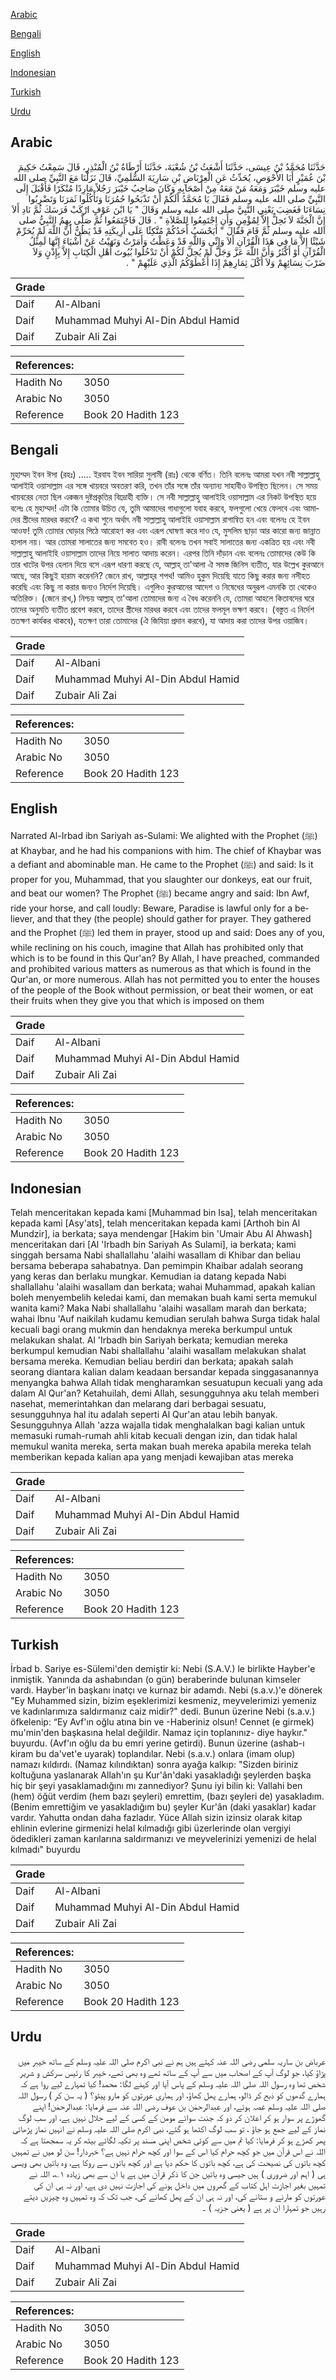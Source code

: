 [Arabic](#arabic)

[Bengali](#bengali)

[English](#english)

[Indonesian](#indonesian)

[Turkish](#turkish)

[Urdu](#urdu)

## Arabic


<div dir="rtl" lang="ar" style={{fontSize:'larger',backgroundColor:'#f8f9fa',padding:20}}>
حَدَّثَنَا مُحَمَّدُ بْنُ عِيسَى، حَدَّثَنَا أَشْعَثُ بْنُ شُعْبَةَ، حَدَّثَنَا أَرْطَاةُ بْنُ الْمُنْذِرِ، قَالَ سَمِعْتُ حَكِيمَ بْنَ عُمَيْرٍ أَبَا الأَحْوَصِ، يُحَدِّثُ عَنِ الْعِرْبَاضِ بْنِ سَارِيَةَ السُّلَمِيِّ، قَالَ نَزَلْنَا مَعَ النَّبِيِّ صلى الله عليه وسلم خَيْبَرَ وَمَعَهُ مَنْ مَعَهُ مِنْ أَصْحَابِهِ وَكَانَ صَاحِبُ خَيْبَرَ رَجُلاً مَارِدًا مُنْكَرًا فَأَقْبَلَ إِلَى النَّبِيِّ صلى الله عليه وسلم فَقَالَ يَا مُحَمَّدُ أَلَكُمْ أَنْ تَذْبَحُوا حُمُرَنَا وَتَأْكُلُوا ثَمَرَنَا وَتَضْرِبُوا نِسَاءَنَا فَغَضِبَ يَعْنِي النَّبِيَّ صلى الله عليه وسلم وَقَالَ ‏"‏ يَا ابْنَ عَوْفٍ ارْكَبْ فَرَسَكَ ثُمَّ نَادِ أَلاَ إِنَّ الْجَنَّةَ لاَ تَحِلُّ إِلاَّ لِمُؤْمِنٍ وَأَنِ اجْتَمِعُوا لِلصَّلاَةِ ‏"‏ ‏.‏ قَالَ فَاجْتَمَعُوا ثُمَّ صَلَّى بِهِمُ النَّبِيُّ صلى الله عليه وسلم ثُمَّ قَامَ فَقَالَ ‏"‏ أَيَحْسَبُ أَحَدُكُمْ مُتَّكِئًا عَلَى أَرِيكَتِهِ قَدْ يَظُنُّ أَنَّ اللَّهَ لَمْ يُحَرِّمْ شَيْئًا إِلاَّ مَا فِي هَذَا الْقُرْآنِ أَلاَ وَإِنِّي وَاللَّهِ قَدْ وَعَظْتُ وَأَمَرْتُ وَنَهَيْتُ عَنْ أَشْيَاءَ إِنَّهَا لَمِثْلُ الْقُرْآنِ أَوْ أَكْثَرُ وَأَنَّ اللَّهَ عَزَّ وَجَلَّ لَمْ يُحِلَّ لَكُمْ أَنْ تَدْخُلُوا بُيُوتَ أَهْلِ الْكِتَابِ إِلاَّ بِإِذْنٍ وَلاَ ضَرْبَ نِسَائِهِمْ وَلاَ أَكْلَ ثِمَارِهِمْ إِذَا أَعْطَوْكُمُ الَّذِي عَلَيْهِمْ ‏"‏ ‏.‏
</div>
<div style={{backgroundColor:'#f8f9fa',padding:20, marginBottom: 10}}><table> <thead> <tr> <th>Grade</th> <th></th> </tr> </thead> <tbody> <tr><td>Daif</td><td>Al-Albani</td></tr><tr><td>Daif</td><td>Muhammad Muhyi Al-Din Abdul Hamid</td></tr><tr><td>Daif</td><td>Zubair Ali Zai</td></tr></tbody></table><table> <thead> <tr> <th>References:</th> <th></th> </tr> </thead> <tbody><tr><td>Hadith No</td><td>3050</td></tr><tr><td>Arabic No</td><td>3050</td></tr><tr><td>Reference</td><td>Book 20 Hadith 123</td></tr></tbody></table></div>

## Bengali


<div dir="ltr" lang="bn" style={{fontSize:'larger',backgroundColor:'#f8f9fa',padding:20}}>
মুহাম্মদ ইবন ঈসা (রহঃ) ..... ইরবায ইবন সারিয়া সুলামী (রাঃ) থেকে বর্ণিত। তিনি বলেনঃ আমরা যখন নবী সাল্লাল্লাহু আলাইহি ওয়াসাল্লাম এর সঙ্গে খায়বরে অবতরণ করি, তখন তাঁর সঙ্গে তাঁর অন্যান্য সাহাবীও উপস্থিত ছিলেন। সে সময় খায়বরের নেতা ছিল একজন দুষ্টপ্রকৃতির বিদ্রোহী ব্যক্তি। সে নবী সাল্লাল্লাহু আলাইহি ওয়াসাল্লাম এর নিকট উপস্থিত হয়ে বলেঃ হে মুহাম্মদ! এটা কি তোমার উচিত যে, তুমি আমাদের গাধাগুলো যবাহ করবে, ফলগুলো খেয়ে ফেলবে এবং আমাদের স্ত্রীদের মারধর করবে? এ কথা শুনে অর্থাৎ নবী সাল্লাল্লাহু আলাইহি ওয়াসাল্লাম রাগান্বিত হন এবং বলেনঃ হে ইবন আওফ! তুমি তোমার ঘোড়ার পিঠে আরোহণ কর এবং এরূপ ঘোষণা করে দাও যে, মুসলিম ছাড়া আর কারো জন্য জান্নাত হালাল নয়। আর তোমরা সালাতের জন্য সমবেত হও। রাবী বলেনঃ তখন সবাই সালাতের জন্য একত্রিত হয় এবং নবী সাল্লাল্লাহু আলাইহি ওয়াসাল্লাম তাদের নিয়ে সালাত আদায় করেন। এরপর তিনি দাঁড়ান এবং বলেনঃ তোমাদের কেউ কি তার খাটের উপর হেলান দিয়ে বসে এরূপ ধারণা করছে যে, আল্লাহ্‌ তা'আলা ঐ সমস্ত জিনিস ব্যতীত, যার উল্লেখ কুরআনে আছে, আর কিছুই হারাম করেননি? জেনে রাখ, আল্লাহ্‌র শপথ! আমিও হুকুম দিয়েছি যাতে কিছু করার জন্য নসীহত করেছি এবং কিছু না করার জন্যও নির্দেশ দিয়েছি। এগুলিও কুরআনের আদেশ ও নিষেধের অনুরূপ এমনকি তা থেকেও অতিরিক্ত। (জেনে রাখ,) নিশ্চয় আল্লাহ্‌ তা'আলা তোমাদের জন্য এ বৈধ করেননি যে, তোমরা আহলে কিতাবদের ঘরে তাদের অনুমতি ব্যতীত প্রবেশ করবে, তাদের স্ত্রীদের মারধর করবে এবং তাদের ফলমূল ভক্ষণ করবে। (বস্তুত এ নির্দেশ ততক্ষণ কার্যকর থাকবে), যতক্ষণ তারা তোমাদের (ঐ জিযিয়া প্রদান করবে), যা আদায় করা তাদের উপর ওয়াজিব।
</div>
<div style={{backgroundColor:'#f8f9fa',padding:20, marginBottom: 10}}><table> <thead> <tr> <th>Grade</th> <th></th> </tr> </thead> <tbody> <tr><td>Daif</td><td>Al-Albani</td></tr><tr><td>Daif</td><td>Muhammad Muhyi Al-Din Abdul Hamid</td></tr><tr><td>Daif</td><td>Zubair Ali Zai</td></tr></tbody></table><table> <thead> <tr> <th>References:</th> <th></th> </tr> </thead> <tbody><tr><td>Hadith No</td><td>3050</td></tr><tr><td>Arabic No</td><td>3050</td></tr><tr><td>Reference</td><td>Book 20 Hadith 123</td></tr></tbody></table></div>

## English


<div dir="ltr" lang="en" style={{fontSize:'larger',backgroundColor:'#f8f9fa',padding:20}}>
Narrated Al-Irbad ibn Sariyah as-Sulami: We alighted with the Prophet (ﷺ) at Khaybar, and he had his companions with him. The chief of Khaybar was a defiant and abominable man. He came to the Prophet (ﷺ) and said: Is it proper for you, Muhammad, that you slaughter our donkeys, eat our fruit, and beat our women? The Prophet (ﷺ) became angry and said: Ibn Awf, ride your horse, and call loudly: Beware, Paradise is lawful only for a believer, and that they (the people) should gather for prayer. They gathered and the Prophet (ﷺ) led them in prayer, stood up and said: Does any of you, while reclining on his couch, imagine that Allah has prohibited only that which is to be found in this Qur'an? By Allah, I have preached, commanded and prohibited various matters as numerous as that which is found in the Qur'an, or more numerous. Allah has not permitted you to enter the houses of the people of the Book without permission, or beat their women, or eat their fruits when they give you that which is imposed on them
</div>
<div style={{backgroundColor:'#f8f9fa',padding:20, marginBottom: 10}}><table> <thead> <tr> <th>Grade</th> <th></th> </tr> </thead> <tbody> <tr><td>Daif</td><td>Al-Albani</td></tr><tr><td>Daif</td><td>Muhammad Muhyi Al-Din Abdul Hamid</td></tr><tr><td>Daif</td><td>Zubair Ali Zai</td></tr></tbody></table><table> <thead> <tr> <th>References:</th> <th></th> </tr> </thead> <tbody><tr><td>Hadith No</td><td>3050</td></tr><tr><td>Arabic No</td><td>3050</td></tr><tr><td>Reference</td><td>Book 20 Hadith 123</td></tr></tbody></table></div>

## Indonesian


<div dir="ltr" lang="id" style={{fontSize:'larger',backgroundColor:'#f8f9fa',padding:20}}>
Telah menceritakan kepada kami [Muhammad bin Isa], telah menceritakan kepada kami [Asy'ats], telah menceritakan kepada kami [Arthoh bin Al Mundzir], ia berkata; saya mendengar [Hakim bin 'Umair Abu Al Ahwash] menceritakan dari [Al 'Irbadh bin Sariyah As Sulami], ia berkata; kami singgah bersama Nabi shallallahu 'alaihi wasallam di Khibar dan beliau bersama beberapa sahabatnya. Dan pemimpin Khaibar adalah seorang yang keras dan berlaku mungkar. Kemudian ia datang kepada Nabi shallallahu 'alaihi wasallam dan berkata; wahai Muhammad, apakah kalian boleh menyembelih keledai kami, dan memakan buah kami serta memukul wanita kami? Maka Nabi shallallahu 'alaihi wasallam marah dan berkata; wahai Ibnu 'Auf naikilah kudamu kemudian serulah bahwa Surga tidak halal kecuali bagi orang mukmin dan hendaknya mereka berkumpul untuk melakukan shalat. Al 'Irbadh bin Sariyah berkata; kemudian mereka berkumpul kemudian Nabi shallallahu 'alaihi wasallam melakukan shalat bersama mereka. Kemudian beliau berdiri dan berkata; apakah salah seorang diantara kalian dalam keadaan bersandar kepada singgasanannya menyangka bahwa Allah tidak mengharamkan sesuatupun kecuali yang ada dalam Al Qur'an? Ketahuilah, demi Allah, sesungguhnya aku telah memberi nasehat, memerintahkan dan melarang dari berbagai sesuatu, sesungguhnya hal itu adalah seperti Al Qur'an atau lebih banyak. Sesungguhnya Allah 'azza wajalla tidak menghalalkan bagi kalian untuk memasuki rumah-rumah ahli kitab kecuali dengan izin, dan tidak halal memukul wanita mereka, serta makan buah mereka apabila mereka telah memberikan kepada kalian apa yang menjadi kewajiban atas mereka
</div>
<div style={{backgroundColor:'#f8f9fa',padding:20, marginBottom: 10}}><table> <thead> <tr> <th>Grade</th> <th></th> </tr> </thead> <tbody> <tr><td>Daif</td><td>Al-Albani</td></tr><tr><td>Daif</td><td>Muhammad Muhyi Al-Din Abdul Hamid</td></tr><tr><td>Daif</td><td>Zubair Ali Zai</td></tr></tbody></table><table> <thead> <tr> <th>References:</th> <th></th> </tr> </thead> <tbody><tr><td>Hadith No</td><td>3050</td></tr><tr><td>Arabic No</td><td>3050</td></tr><tr><td>Reference</td><td>Book 20 Hadith 123</td></tr></tbody></table></div>

## Turkish


<div dir="ltr" lang="tr" style={{fontSize:'larger',backgroundColor:'#f8f9fa',padding:20}}>
İrbad b. Sariye es-Sülemi'den demiştir ki: Nebi (S.A.V.) le birlikte Hayber'e inmiştik. Yanında da ashabından (o gün) beraberinde bulunan kimseler vardı. Hayber'in başkanı inatçı ve kurnaz bir adamdı. Nebi (s.a.v.)'e dönerek "Ey Muhammed sizin, bizim eşeklerimizi kesmeniz, meyvelerimizi yemeniz ve kadınlarımıza saldırmanız caiz midir?" dedi. Bunun üzerine Nebi (s.a.v.) öfkelenip: “Ey Avf'ın oğlu atına bin ve -Haberiniz olsun! Cennet (e girmek) mu'min'den başkasına helal değildir. Namaz için toplanınız- diye haykır." buyurdu. (Avf'ın oğlu da bu emri yerine getirdi). Bunun üzerine (ashab-ı kiram bu da'vet'e uyarak) toplandılar. Nebi (s.a.v.) onlara (imam olup) namazı kıldırdı. (Namaz kılındıktan) sonra ayağa kalkıp: "Sizden biriniz koltuğuna yaslanarak Allah'ın şu Kur'ân'daki yasakladığı şeylerden başka hiç bir şeyi yasaklamadığını mı zannediyor? Şunu iyi bilin ki: Vallahi ben (hem) öğüt verdim (hem bazı şeyleri) emrettim, (bazı şeyleri de) yasakladım. (Benim emrettiğim ve yasakladığım bu) şeyler Kur'ân (daki yasaklar) kadar vardır. Yahutta ondan daha fazladır. Yüce Allah sizin izinsiz olarak kitap ehlinin evlerine girmenizi helal kılmadığı gibi üzerlerinde olan vergiyi ödedikleri zaman karılarına saldırmanızı ve meyvelerinizi yemenizi de helal kılmadı" buyurdu
</div>
<div style={{backgroundColor:'#f8f9fa',padding:20, marginBottom: 10}}><table> <thead> <tr> <th>Grade</th> <th></th> </tr> </thead> <tbody> <tr><td>Daif</td><td>Al-Albani</td></tr><tr><td>Daif</td><td>Muhammad Muhyi Al-Din Abdul Hamid</td></tr><tr><td>Daif</td><td>Zubair Ali Zai</td></tr></tbody></table><table> <thead> <tr> <th>References:</th> <th></th> </tr> </thead> <tbody><tr><td>Hadith No</td><td>3050</td></tr><tr><td>Arabic No</td><td>3050</td></tr><tr><td>Reference</td><td>Book 20 Hadith 123</td></tr></tbody></table></div>

## Urdu


<div dir="rtl" lang="ur" style={{fontSize:'larger',backgroundColor:'#f8f9fa',padding:20}}>
عرباض بن ساریہ سلمی رضی اللہ عنہ کہتے ہیں ہم نے نبی اکرم صلی اللہ علیہ وسلم کے ساتھ خیبر میں پڑاؤ کیا، جو لوگ آپ کے اصحاب میں سے آپ کے ساتھ تھے وہ بھی تھے، خیبر کا رئیس سرکش و شریر شخص تھا وہ رسول اللہ صلی اللہ علیہ وسلم کے پاس آیا اور کہنے لگا: محمد! کیا تمہارے لیے روا ہے کہ ہمارے گدھوں کو ذبح کر ڈالو، ہمارے پھل کھاؤ، اور ہماری عورتوں کو مارو پیٹو؟ ( یہ سن کر ) رسول اللہ صلی اللہ علیہ وسلم غصہ ہوئے، اور عبدالرحمٰن بن عوف رضی اللہ عنہ سے فرمایا: عبدالرحمٰن! اپنے گھوڑے پر سوار ہو کر اعلان کر دو کہ جنت سوائے مومن کے کسی کے لیے حلال نہیں ہے، اور سب لوگ نماز کے لیے جمع ہو جاؤ ، تو سب لوگ اکٹھا ہو گئے، نبی اکرم صلی اللہ علیہ وسلم نے انہیں نماز پڑھائی پھر کھڑے ہو کر فرمایا: کیا تم میں سے کوئی شخص اپنی مسند پر تکیہ لگائے بیٹھ کر یہ سمجھتا ہے کہ اللہ نے اس قرآن میں جو کچھ حرام کیا اس کے سوا اور کچھ حرام نہیں ہے؟ خبردار! سن لو میں نے تمہیں کچھ باتوں کی نصیحت کی ہے، کچھ باتوں کا حکم دیا ہے اور کچھ باتوں سے روکا ہے، وہ باتیں بھی ویسی ہی ( اہم اور ضروری ) ہیں جیسی وہ باتیں جن کا ذکر قرآن میں ہے یا ان سے بھی زیادہ ۱؎، اللہ نے تمہیں بغیر اجازت اہل کتاب کے گھروں میں داخل ہونے کی اجازت نہیں دی ہے، اور نہ ہی ان کی عورتوں کو مارنے و ستانے کی، اور نہ ہی ان کے پھل کھانے کی، جب تک کہ وہ تمہیں وہ چیزیں دیتے رہیں جو تمہارا ان پر ہے ( یعنی جزیہ ) ۔
</div>
<div style={{backgroundColor:'#f8f9fa',padding:20, marginBottom: 10}}><table> <thead> <tr> <th>Grade</th> <th></th> </tr> </thead> <tbody> <tr><td>Daif</td><td>Al-Albani</td></tr><tr><td>Daif</td><td>Muhammad Muhyi Al-Din Abdul Hamid</td></tr><tr><td>Daif</td><td>Zubair Ali Zai</td></tr></tbody></table><table> <thead> <tr> <th>References:</th> <th></th> </tr> </thead> <tbody><tr><td>Hadith No</td><td>3050</td></tr><tr><td>Arabic No</td><td>3050</td></tr><tr><td>Reference</td><td>Book 20 Hadith 123</td></tr></tbody></table></div>